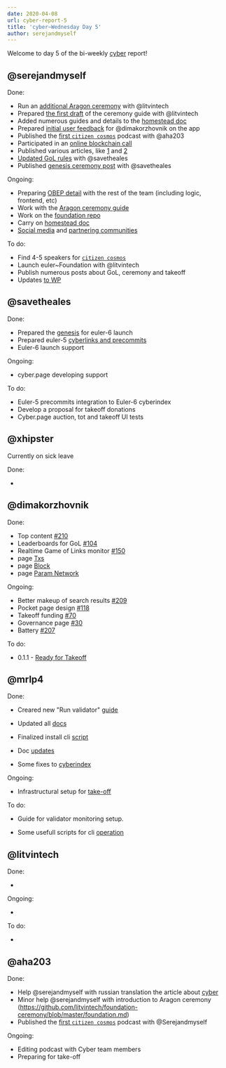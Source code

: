 ```yaml
---
date: 2020-04-08
url: cyber-report-5
title: 'cyber~Wednesday Day 5'
author: serejandmyself
---
```


Welcome to day 5 of the bi-weekly [cyber](https://cyber.page/) report!

## @serejandmyself

Done:

- Run an [additional Aragon ceremony](https://rinkeby.aragon.org/#/gol27) with @litvintech
- Prepared [the first draft](https://github.com/litvintech/foundation-ceremony/blob/master/foundation.md) of the ceremony guide with @litvintech
- Added numerous guides and details to the [homestead doc](https://github.com/cybercongress/congress/blob/master/ecosystem/Cyber%20Homestead%20doc)
- Prepared [initial user feedback](https://github.com/cybercongress/dot-cyber/issues/230) for @dimakorzhovnik on the app
- Published the [first `citizen cosmos`](https://soundcloud.com/user-311461939/citizen-comsos-episode-1-gavin-figment-networks-governance) podcast with @aha203
- Participated in an [online blockchain call](https://www.youtube.com/watch?v=NHzt27IUdTw) 
- Published various articles, like [1](https://cybercongress.ai/dawn-of-the-web/) and [2](https://hub.forklog.com/the-great-web-nachalo/)
- [Updated GoL rules](https://cybercongress.ai/game-of-links/) with @savetheales
- Published [genesis ceremony post](https://cybercongress.ai/genesis-ceremony/) with @savetheales

Ongoing:

- Preparing [OBEP detail](https://github.com/cybercongress/congress/issues/307) with the rest of the team (including logic, frontend, etc)
- Work with the [Aragon ceremony guide](https://www.youtube.com/watch?v=NHzt27IUdTw)
- Work on the [foundation repo](https://github.com/cybercongress/cyber-foundation)
- Carry on [homestead doc](https://github.com/cybercongress/congress/issues/290)
- [Social media](https://github.com/cybercongress/congress/blob/master/ecosystem/Cyber%20Homestead%20doc.md#public-profiles) and [partnering communities](https://github.com/cybercongress/congress/blob/master/ecosystem)

To do:

- Find 4-5 speakers for [`citizen cosmos`](https://soundcloud.com/user-311461939/citizen-comsos-episode-1-gavin-figment-networks-governance)
- Launch euler~Foundation with @litvintech
- Publish numerous posts about GoL, ceremony and takeoff
- Updates [to WP](https://github.com/cybercongress/cyber)

## @savetheales

Done:

- Prepared the [genesis](https://github.com/cybercongress/go-cyber/issues/466) for euler-6 launch
- Prepared euler-5 [cyberlinks and precommits](https://github.com/cybercongress/go-cyber/issues/465)
- Euler-6 launch support

Ongoing:

- cyber.page developing support

To do:

- Euler-5 precommits integration to Euler-6 cyberindex
- Develop a proposal for takeoff donations
- Cyber.page auction, tot and takeoff UI tests

## @xhipster

Currently on sick leave

Done: 

- 

## @dimakorzhovnik

Done:

- Top content [#210](https://github.com/cybercongress/dot-cyber/pull/221)
- Leaderboards for GoL [#104](https://github.com/cybercongress/dot-cyber/pull/221)
- Realtime Game of Links monitor [#150](https://github.com/cybercongress/dot-cyber/pull/221)
- page [Txs](https://github.com/cybercongress/dot-cyber/pull/232)
- page [Block](https://github.com/cybercongress/dot-cyber/pull/232)
- page [Param Network](https://github.com/cybercongress/dot-cyber/pull/232)

Ongoing:

- Better makeup of search results [#209](https://github.com/cybercongress/dot-cyber/pull/229)
- Pocket page design [#118](https://github.com/cybercongress/dot-cyber/pull/231)
- Takeoff funding [#70](https://github.com/cybercongress/dot-cyber/pull/145)
- Governance page [#30](https://github.com/cybercongress/dot-cyber/issues/30)
- Battery [#207](https://github.com/cybercongress/dot-cyber/issues/207)

To do:

- 0.1.1 - [Ready for Takeoff](https://github.com/cybercongress/dot-cyber/projects/5)
  

## @mrlp4

Done:

-  Creared new "Run validator" [guide](https://github.com/cybercongress/go-cyber/pull/504)

- Updated all [docs](https://github.com/cybercongress/go-cyber/pull/507)

- Finalized install cli [script](https://github.com/cybercongress/go-cyber/pull/507)

- Doc [updates](https://github.com/cybercongress/go-cyber/pull/517)

- Some fixes to [cyberindex](https://github.com/cybercongress/cyberindex/pull/27)

Ongoing: 

- Infrastructural setup for [take-off](https://github.com/cybercongress/congress/pull/291)

To do:

- Guide for validator monitoring setup.

- Some usefull scripts for cli [operation](https://github.com/cybercongress/go-cyber/issues/468)

## @litvintech

Done:

- 

Ongoing:

- 

To do:

- 

## @aha203

Done:
- Help @serejandmyself with russian translation the article about [cyber](https://hub.forklog.com/the-great-web-nachalo/)
- Minor help @serejandmyself with introduction to Aragon ceremony (https://github.com/litvintech/foundation-ceremony/blob/master/foundation.md)
- Published the [first `citizen cosmos`](https://soundcloud.com/user-311461939/citizen-comsos-episode-1-gavin-figment-networks-governance) podcast with @Serejandmyself

Ongoing:
- Editing podcast with Cyber team members
- Preparing for take-off

